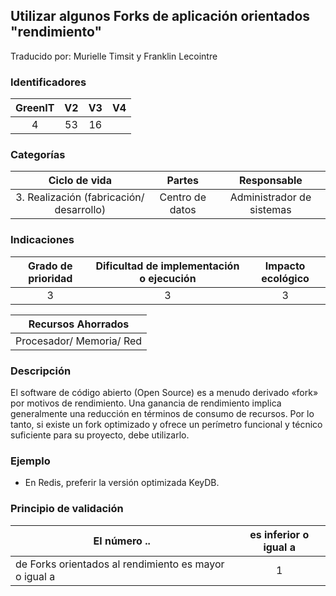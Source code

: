 ## Utilizar algunos Forks de aplicación orientados "rendimiento"
Traducido por: Murielle Timsit y Franklin Lecointre

### Identificadores

| GreenIT |  V2  |  V3  |  V4  |
|:-------:|:----:|:----:|:----:|
|  4  | 53  | 16  |   |

### Categorías

| Ciclo de vida | Partes | Responsable  |
|:---------:|:----:|:----:|
| 3. Realización (fabricación/ desarrollo) | Centro de datos | Administrador de sistemas |

### Indicaciones

| Grado de prioridad   | Dificultad de implementación o ejecución | Impacto ecológico   |
|:-------------------:|:-------------------------:|:---------------------:|
| 3 | 3 | 3 |

| Recursos Ahorrados  |
|:----------------------------------------------------------:|
| Procesador/ Memoria/ Red  |

### Descripción

El software de código abierto (Open Source) es a menudo derivado «fork» por motivos de rendimiento. Una ganancia de rendimiento implica generalmente una reducción en términos de consumo de recursos. Por lo tanto, si existe un fork optimizado y ofrece un perímetro funcional y técnico suficiente para su proyecto, debe utilizarlo.

### Ejemplo

 - En Redis, preferir la versión optimizada KeyDB.

### Principio de validación

| El número ..   | es inferior o igual a   |  
|-------------------|:-------------------------:|
| de Forks orientados al rendimiento es mayor o igual a   | 1  |


